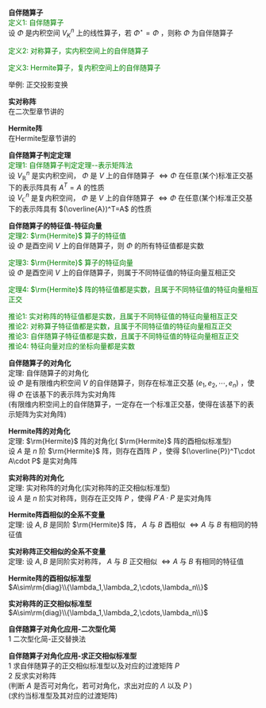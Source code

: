 **自伴随算子**  
<font color=green>定义1: 自伴随算子</font>  
设 $\Phi$ 是内积空间 $V_K^n$ 上的线性算子，若 $\Phi^\star=\Phi$ ，则称 $\Phi$ 为自伴随算子  
  
<font color=green>定义2: 对称算子，实内积空间上的自伴随算子</font>  
  
<font color=green>定义3: Hermite算子，复内积空间上的自伴随算子</font>  
  
举例: 正交投影变换  
  
**实对称阵**  
在二次型章节讲的  
  
**Hermite阵**  
在Hermite型章节讲的  
  
**自伴随算子判定定理**  
<font color=green>定理1: 自伴随算子判定定理--表示矩阵法</font>  
设 $V_{\mathbb{R}}^n$ 是实内积空间， $\Phi$ 是 $V$ 上的自伴随算子 $\Leftrightarrow\Phi$ 在任意(某个)标准正交基下的表示阵具有 $A^T=A$ 的性质  
设 $V_{\mathbb{C}}^n$ 是复内积空间， $\Phi$ 是 $V$ 上的自伴随算子 $\Leftrightarrow\Phi$ 在任意(某个)标准正交基下的表示阵具有 $(\overline{A})^T=A$ 的性质  
  
**自伴随算子的特征值-特征向量**  
<font color=green>定理2: $\rm{Hermite}$ 算子的特征值</font>  
设 $\Phi$ 是酉空间 $V$ 上的自伴随算子，则 $\Phi$ 的所有特征值都是实数  
  
<font color=green>定理3: $\rm{Hermite}$ 算子的特征向量</font>  
设 $\Phi$ 是酉空间 $V$ 上的自伴随算子，则属于不同特征值的特征向量互相正交  
  
<font color=green>定理4: $\rm{Hermite}$ 阵的特征值都是实数，且属于不同特征值的特征向量相互正交</font>  
  
<font color=green>推论1: 实对称阵的特征值都是实数，且属于不同特征值的特征向量相互正交</font>  
<font color=green>推论2: 对称算子特征值都是实数，且属于不同特征值的特征向量相互正交</font>  
<font color=green>推论3: 自伴随算子特征值都是实数，且属于不同特征值的特征向量相互正交</font>  
<font color=green>推论4: 特征向量对应的坐标向量都是实数</font>  
  
**自伴随算子的对角化**  
定理: 自伴随算子的对角化  
设 $\Phi$ 是有限维内积空间 $V$ 的自伴随算子，则存在标准正交基 $(e_1,e_2,\cdots,e_n)$ ，使得 $\Phi$ 在该基下的表示阵为实对角阵  
(有限维内积空间上的自伴随算子，一定存在一个标准正交基，使得在该基下的表示矩阵为实对角阵)  
  
**Hermite阵的对角化**  
定理: $\rm{Hermite}$ 阵的对角化( $\rm{Hermite}$ 阵的酉相似标准型)  
设 $A$ 是 $n$ 阶 $\rm{Hermite}$ 阵，则存在酉阵 $P$ ，使得 $(\overline{P})^T\cdot A\cdot P$ 是实对角阵  
  
**实对称阵的对角化**  
定理: 实对称阵的对角化(实对称阵的正交相似标准型)  
设 $A$ 是 $n$ 阶实对称阵，则存在正交阵 $P$ ，使得 $P^\cdot A\cdot P$ 是实对角阵  
  
**Hermite阵酉相似的全系不变量**  
定理: 设 $A,B$ 是同阶 $\rm{Hermite}$ 阵， $A$ 与 $B$ 酉相似 $\Leftrightarrow A$ 与 $B$ 有相同的特征值  
  
**实对称阵正交相似的全系不变量**  
定理: 设 $A,B$ 是同阶实对称阵， $A$ 与 $B$ 正交相似 $\Leftrightarrow A$ 与 $B$ 有相同的特征值  
  
**Hermite阵的酉相似标准型**  
 $A\sim\rm{diag}\\{\lambda_1,\lambda_2,\cdots,\lambda_n\\}$  
  
**实对称阵的正交相似标准型**  
 $A\sim\rm{diag}\\{\lambda_1,\lambda_2,\cdots,\lambda_n\\}$  
  
**自伴随算子对角化应用-二次型化简**  
1 二次型化简-正交替换法  
  
**自伴随算子对角化应用-求正交相似标准型**  
1 求自伴随算子的正交相似标准型以及对应的过渡矩阵 $P$  
2 反求实对称阵  
(判断 $A$ 是否可对角化，若可对角化，求出对应的 $\Lambda$ 以及 $P$ )  
(求约当标准型及其对应的过渡矩阵)  
